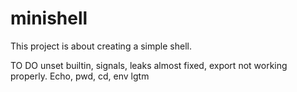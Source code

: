 # minishell
This project is about creating a simple shell.

TO DO unset builtin, signals, leaks almost fixed, export not working properly. Echo, pwd, cd, env lgtm
